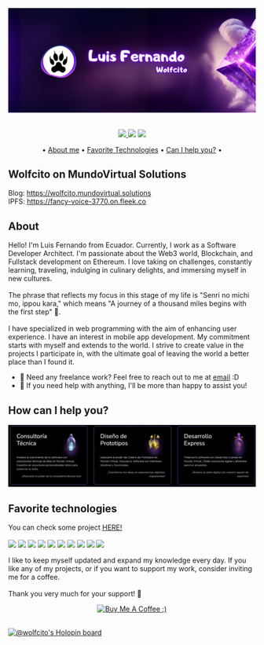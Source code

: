 <div align="center">
<img src="./banner_wolfcito.png" alt="wolfcito banner" >
</br></br>

<a href="https://twitter.com/AKAwolfcito" ><img src="https://img.shields.io/twitter/follow/AKAwolfcito.svg?style=social" /> </a>
![](https://visitor-badge.laobi.icu/badge?page_id=wolfcito.wolfcito-app)
![](https://img.shields.io/badge/-wolfcito-blue?style=flat-square&logo=Linkedin&logoColor=white&link=https://www.linkedin.com/in/wolfcito)

•
[About me](#about) •
[Favorite Technologies](#favorite-technologies) •
[Can I help you?](#can-i-help-you) •

</div>

## Wolfcito on MundoVirtual Solutions


Blog: <a href="https://wolfcito.mundovirtual.solutions" target="_blank">https://wolfcito.mundovirtual.solutions</a> \
IPFS: <a href="https://fancy-voice-3770.on.fleek.co" target="_blank">https://fancy-voice-3770.on.fleek.co</a> 

## About

Hello! I'm Luis Fernando from Ecuador. Currently, I work as a Software Developer Architect. I'm passionate about the Web3 world, Blockchain, and Fullstack development on Ethereum. I love taking on challenges, constantly learning, traveling, indulging in culinary delights, and immersing myself in new cultures.\
\
The phrase that reflects my focus in this stage of my life is "Senri no michi mo, ippou kara," which means "A journey of a thousand miles begins with the first step" 🐺.\
\
I have specialized in web programming with the aim of enhancing user experience. I have an interest in mobile app development. My commitment starts with myself and extends to the world. I strive to create value in the projects I participate in, with the ultimate goal of leaving the world a better place than I found it.

- 💼 Need any freelance work? Feel free to reach out to me at [email](mailto:guffenix@gmail.com) :D
- 💬 If you need help with anything, I'll be more than happy to assist you!

## How can I help you?

<img src="./services.jpg" alt="Services" >

## Favorite technologies

You can check some project [HERE!](https://wolfcito.mundovirtual.solutions/projects/)
\
\
![](https://img.shields.io/badge/-Ethereum-success)
![](https://img.shields.io/badge/-Blockchain-informational)
![](https://img.shields.io/badge/-Solidity-yellow)
![](https://img.shields.io/badge/-Nextjs-important)
![](https://img.shields.io/badge/-Java-green)
![](https://img.shields.io/badge/-Sql-informational)
![](https://img.shields.io/badge/-Angular-red)
![](https://img.shields.io/badge/-Javascript-green)
![](https://img.shields.io/badge/-Firebase-yellow)
![](https://img.shields.io/badge/-Git-green)

I like to keep myself updated and expand my knowledge every day. If you like any of my projects, or if you want to support my work, consider inviting me for a coffee.
\
\
Thank you very much for your support! 💚
</br>
<div align="center">
<a href="https://www.buymeacoffee.com/wolfcito" target="_blank"><img src="https://cdn.buymeacoffee.com/buttons/v2/default-red.png" alt="Buy Me A Coffee ;)" width="150" ></a>
</div>
</br>

[![@wolfcito's Holopin board](https://holopin.io/api/user/board?user=wolfcito)](https://holopin.io/@wolfcito)
